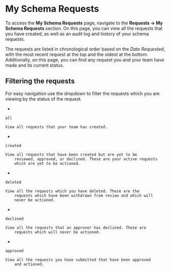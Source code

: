 # My Schema Requests

To access the **My Schema Requests** page, navigate to the **Requests
-\> My Schema Requests** section. On this page, you can view all the
requests that you have created, as well as an audit log and history of
your schema requests.

The requests are listed in chronological order based on the *Date
Requested*, with the most recent request at the top and the oldest at
the bottom. Additionally, on this page, you can find any request you and
your team have made and its current status.

## Filtering the requests

For easy navigation use the dropdown to filter the requests which you
are viewing by the status of the request.

-   

    all

    View all requests that your team has created.

-   

    created

    View all requests that have been created but are yet to be
        reviewed, approved, or declined. These are your active requests
        which are yet to be actioned.

-   

    deleted

    View all the requests which you have deleted. These are the
        requests which have been withdrawn from review and which will
        never be actioned.

-   

    declined

    View all the requests that an approver has declined. These are
        requests which will never be actioned.

-   

    approved

    View all the requests you have submitted that have been approved
        and actioned.

